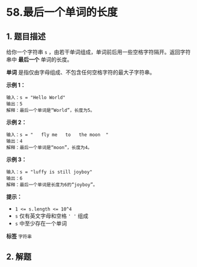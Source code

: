 # 58.最后一个单词的长度

## 1. 题目描述

给你一个字符串 `s` ，由若干单词组成，单词前后用一些空格字符隔开。返回字符串中 **最后一个** 单词的长度。

 **单词** 是指仅由字母组成、不包含任何空格字符的最大子字符串。


**示例 1：**

```
输入：s = "Hello World"
输出：5
解释：最后一个单词是“World”，长度为5。
```

**示例 2：**
```
输入：s = "   fly me   to   the moon  "
输出：4
解释：最后一个单词是“moon”，长度为4。
```

**示例 3：**

```
输入：s = "luffy is still joyboy"
输出：6
解释：最后一个单词是长度为6的“joyboy”。
```


**提示：**
-  `1 <= s.length <= 10^4`
-  `s` 仅有英文字母和空格 `' '` 组成
-  `s` 中至少存在一个单词

**标签**
`字符串`


## 2. 解题

